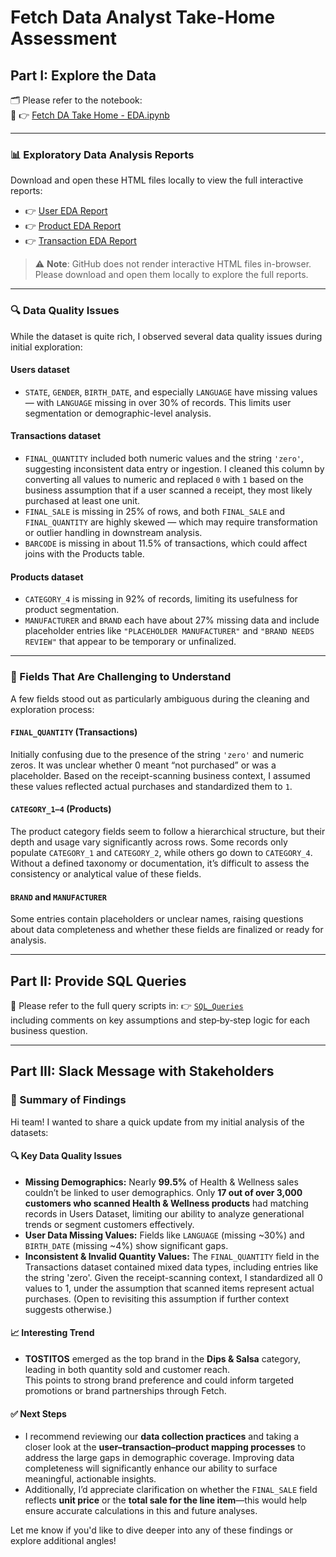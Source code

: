 # Fetch Data Analyst Take-Home Assessment

## Part I: Explore the Data

🗂️ Please refer to the notebook:  
📓 👉 [Fetch DA Take Home - EDA.ipynb](./Exploratory%20Data%20Analysis/Fetch%20DA%20Take%20Home%20-%20EDA.ipynb)

---

### 📊 Exploratory Data Analysis Reports

Download and open these HTML files locally to view the full interactive reports:

- 👉 [User EDA Report](./Exploratory%20Data%20Analysis/Users_EDA_Analysis_Report.html)
- 👉 [Product EDA Report](./Exploratory%20Data%20Analysis/Products_EDA_Analysis_Report.html)
- 👉 [Transaction EDA Report](./Exploratory%20Data%20Analysis/Transactions_EDA_Analysis_Report.html)

> ⚠️ **Note**: GitHub does not render interactive HTML files in-browser. Please download and open them locally to explore the full reports.

---

### 🔍 Data Quality Issues

While the dataset is quite rich, I observed several data quality issues during initial exploration:

#### **Users dataset**
- `STATE`, `GENDER`, `BIRTH_DATE`, and especially `LANGUAGE` have missing values — with `LANGUAGE` missing in over 30% of records. This limits user segmentation or demographic-level analysis.

#### **Transactions dataset**
- `FINAL_QUANTITY` included both numeric values and the string `'zero'`, suggesting inconsistent data entry or ingestion. I cleaned this column by converting all values to numeric and replaced `0` with `1` based on the business assumption that if a user scanned a receipt, they most likely purchased at least one unit.
- `FINAL_SALE` is missing in 25% of rows, and both `FINAL_SALE` and `FINAL_QUANTITY` are highly skewed — which may require transformation or outlier handling in downstream analysis.
- `BARCODE` is missing in about 11.5% of transactions, which could affect joins with the Products table.

#### **Products dataset**
- `CATEGORY_4` is missing in 92% of records, limiting its usefulness for product segmentation.
- `MANUFACTURER` and `BRAND` each have about 27% missing data and include placeholder entries like `"PLACEHOLDER MANUFACTURER"` and `"BRAND NEEDS REVIEW"` that appear to be temporary or unfinalized.

---

### 🧠 Fields That Are Challenging to Understand

A few fields stood out as particularly ambiguous during the cleaning and exploration process:

#### `FINAL_QUANTITY` (Transactions)
Initially confusing due to the presence of the string `'zero'` and numeric zeros. It was unclear whether 0 meant “not purchased” or was a placeholder. Based on the receipt-scanning business context, I assumed these values reflected actual purchases and standardized them to `1`.

#### `CATEGORY_1–4` (Products)
The product category fields seem to follow a hierarchical structure, but their depth and usage vary significantly across rows. Some records only populate `CATEGORY_1` and `CATEGORY_2`, while others go down to `CATEGORY_4`. Without a defined taxonomy or documentation, it’s difficult to assess the consistency or analytical value of these fields.

#### `BRAND` and `MANUFACTURER`
Some entries contain placeholders or unclear names, raising questions about data completeness and whether these fields are finalized or ready for analysis.

---


## Part II: Provide SQL Queries

📁 Please refer to the full query scripts in: 
   👉 [`SQL_Queries`](./SQL_Queries/)  
including comments on key assumptions and step‑by‑step logic for each business question.



---


## Part III: Slack Message with Stakeholders

### 📢 Summary of Findings

Hi team! I wanted to share a quick update from my initial analysis of the datasets:

#### 🔍 Key Data Quality Issues
- **Missing Demographics:** Nearly **99.5%** of Health & Wellness sales couldn’t be linked to user demographics. Only **17 out of over 3,000 customers who scanned Health & Wellness products** had matching records in Users Dataset, limiting our ability to analyze generational trends or segment customers effectively.
- **User Data Missing Values:** Fields like `LANGUAGE` (missing ~30%) and `BIRTH_DATE` (missing ~4%) show significant gaps.
- **Inconsistent & Invalid Quantity Values:** The `FINAL_QUANTITY` field in the Transactions dataset contained mixed data types, including entries like the string 'zero'.
Given the receipt-scanning context, I standardized all 0 values to 1, under the assumption that scanned items represent actual purchases.
(Open to revisiting this assumption if further context suggests otherwise.)

#### 📈 Interesting Trend
- **TOSTITOS** emerged as the top brand in the **Dips & Salsa** category, leading in both quantity sold and customer reach.  
  This points to strong brand preference and could inform targeted promotions or brand partnerships through Fetch.

#### ✅ Next Steps
- I recommend reviewing our **data collection practices** and taking a closer look at the **user–transaction–product mapping processes** to address the large gaps in demographic coverage. Improving data completeness will significantly enhance our ability to surface meaningful, actionable insights.
- Additionally, I’d appreciate clarification on whether the `FINAL_SALE` field reflects **unit price** or the **total sale for the line item**—this would help ensure accurate calculations in this and future analyses.


Let me know if you'd like to dive deeper into any of these findings or explore additional angles!
